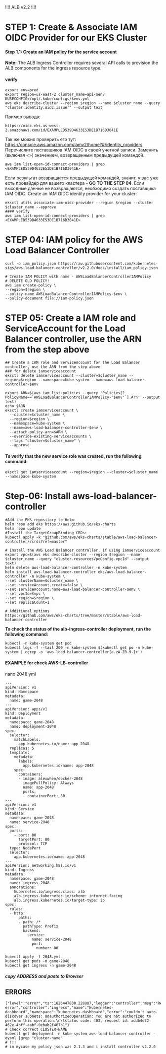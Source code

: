 !!!! ALB v2.2 !!!!
# STEP 1: Create & Associate IAM OIDC Provider for our EKS Cluster
#### Step 1.1: Create an IAM policy for the service account 
**Note:** The ALB Ingress Controller requires several API calls to provision the ALB components for the ingress resource type. 
#### verify
```
export env=prod
export region=us-east-2 cluster_name=api-$env KUBECONFIG=/opt/.kube/configs/$env.yml
aws eks describe-cluster --region $region --name $cluster_name --query "cluster.identity.oidc.issuer" --output text
```
Пример вывода:
```
https://oidc.eks.us-west-2.amazonaws.com/id/EXAMPLED539D4633E53DE1B716D3041E
```
Так же можно проверить его тут:    
https://console.aws.amazon.com/iamv2/home?#/identity_providers
Перечислите поставщиков IAM  OIDC в своей учетной записи. Заменить <EXAMPLED539D4633E53DE1B716D3041E>(включая <>) значением, возвращенным предыдущей командой.
```
aws iam list-open-id-connect-providers | grep <EXAMPLED539D4633E53DE1B716D3041E>
```
Если результат возвращается предыдущей командой, значит, у вас уже есть провайдер для вашего кластера - **GO TO THE STEP 04**. Если выходные данные не возвращаются, необходимо создать поставщика IAM  OIDC.
Create an IAM OIDC identity provider for your cluster:
```
eksctl utils associate-iam-oidc-provider --region $region --cluster $cluster_name --approve
#### verify
aws iam list-open-id-connect-providers | grep <EXAMPLED539D4633E53DE1B716D3041E>
``` 
# STEP 04:  IAM policy for the AWS Load Balancer Controller
```
curl -o iam_policy.json https://raw.githubusercontent.com/kubernetes-sigs/aws-load-balancer-controller/v2.2.0/docs/install/iam_policy.json
```
```
# Create IAM POLICY with name - AWSLoadBalancerControllerIAMPolicy
# DELETE OLD POLICY!
aws iam create-policy \
--region=$region \
--policy-name AWSLoadBalancerControllerIAMPolicy-$env \
--policy-document file://iam-policy.json
```
# STEP 05:  Create a IAM role and ServiceAccount for the Load Balancer controller, use the ARN from the step above
```
## Create a IAM role and ServiceAccount for the Load Balancer controller, use the ARN from the step above
### for delete iamserviceaccount
eksctl delete iamserviceaccount --cluster=$cluster_name --region=$region --namespace=kube-system --name=aws-load-balancer-controller-$env

export ARN=$(aws iam list-policies --query 'Policies[?PolicyName==`AWSLoadBalancerControllerIAMPolicy-'$env'`].Arn' --output text)
echo $ARN
eksctl create iamserviceaccount \
  --cluster=$cluster_name \
  --region=$region \
  --namespace=kube-system \
  --name=aws-load-balancer-controller-$env \
  --attach-policy-arn=$ARN \
  --override-existing-serviceaccounts \
  --tags "cluster=$cluster_name" \
  --approve
```
####  To verify that the new service role was created, run the following command:
```
eksctl get iamserviceaccount --region=$region --cluster=$cluster_name --namespace kube-system
```
# Step-06: Install aws-load-balancer-controller
```
#Add the EKS repository to Helm:
helm repo add eks https://aws.github.io/eks-charts
helm repo update
#Install the TargetGroupBinding CRDs:
kubectl apply -k "github.com/aws/eks-charts/stable/aws-load-balancer-controller//crds?ref=master"

# Install the AWS Load Balancer controller, if using iamserviceaccount
export vpc=$(aws eks describe-cluster --region $region --name $cluster_name --query "cluster.resourcesVpcConfig.vpcId" --output text)
helm delete aws-load-balancer-controller -n kube-system
helm install aws-load-balancer-controller eks/aws-load-balancer-controller -n kube-system \
--set clusterName=$cluster_name \
--set serviceAccount.create=false \
--set serviceAccount.name=aws-load-balancer-controller-$env \
--set vpcId=$vpc \
--set region=$region \
--set replicaCount=1

# Additional options
https://github.com/aws/eks-charts/tree/master/stable/aws-load-balancer-controller
```

**To check the status of the  **alb-ingress-controller**  deployment, run the following command:**
```
kubectl -n kube-system get pod
kubectl logs -f --tail 200 -n kube-system $(kubectl get po -n kube-system | egrep -o 'aws-load-balancer-controller[a-zA-Z0-9-]+')
```
#### EXAMPLE for check AWS-LB-controller
nano 2048.yml
```
---
apiVersion: v1
kind: Namespace
metadata:
  name: game-2048
---
apiVersion: apps/v1
kind: Deployment
metadata:
  namespace: game-2048
  name: deployment-2048
spec:
  selector:
    matchLabels:
      app.kubernetes.io/name: app-2048
  replicas: 5
  template:
    metadata:
      labels:
        app.kubernetes.io/name: app-2048
    spec:
      containers:
      - image: alexwhen/docker-2048
        imagePullPolicy: Always
        name: app-2048
        ports:
        - containerPort: 80
---
apiVersion: v1
kind: Service
metadata:
  namespace: game-2048
  name: service-2048
spec:
  ports:
    - port: 80
      targetPort: 80
      protocol: TCP
  type: NodePort
  selector:
    app.kubernetes.io/name: app-2048
---
apiVersion: networking.k8s.io/v1
kind: Ingress
metadata:
  namespace: game-2048
  name: ingress-2048
  annotations:
    kubernetes.io/ingress.class: alb
    alb.ingress.kubernetes.io/scheme: internet-facing
    alb.ingress.kubernetes.io/target-type: ip
spec:
  rules:
  - http:
      paths:
      - path: /*
        pathType: Prefix
        backend:
          service:
            name: service-2048
            port: 
              number: 80
```
```
kubectl apply -f 2048.yml
kubectl get pods -n game-2048
kubectl get ingress -n game-2048
```
##### copy ADDRESS and paste to Browser

## ERRORS
```
{"level":"error","ts":1626447030.228887,"logger":"controller","msg":"Reconciler error","controller":"ingress","name":"kubernetes-dashboard","namespace":"kubernetes-dashboard","error":"couldn't auto-discover subnets: UnauthorizedOperation: You are not authorized to perform this operation.\n\tstatus code: 403, request id: addb4e72-462e-4bff-aabf-0ebab2f407b1"}
# Check correct CLUSTER-NAME
kubectl get deployment -n kube-system aws-load-balancer-controller -oyaml |grep "cluster-name"
# !!!  
# in mycase my policy json was 2.1.3 and i install controller v2.2.0
  ```
